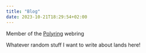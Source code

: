 ```yaml
---
title: "Blog"
date: 2023-10-21T18:29:54+02:00
---
```


<webring-banner theme="dark">
    <p>Member of the <a href="https://polyring.ch">Polyring</a> webring</p>
</webring-banner><script async src="https://polyring.ch/embed.js" charset="utf-8"></script>

Whatever random stuff I want to write about lands here!
